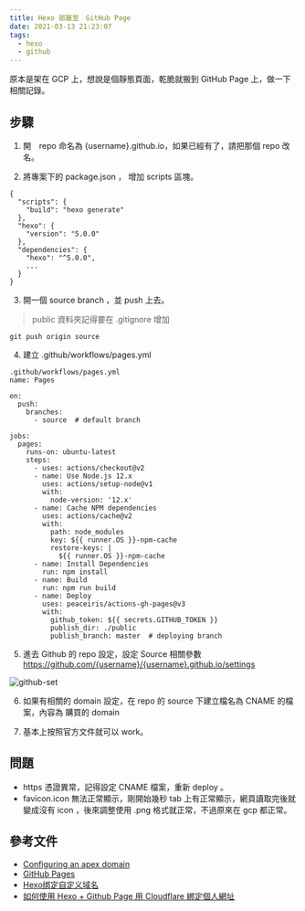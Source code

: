 ```yaml
---
title: Hexo 部屬至　GitHub Page
date: 2021-03-13 21:23:07
tags:
  - hexo
  - github
---
```


原本是架在 GCP 上，想說是個靜態頁面，乾脆就搬到 GitHub Page 上，做一下相關記錄。

<!-- more -->
## 步驟
1. 開　repo 命名為 {username}.github.io，如果已經有了，請把那個 repo 改名。

2. 將專案下的 package.json ， 增加 scripts 區塊。
```
{
  "scripts": {
    "build": "hexo generate"
  },
  "hexo": {
    "version": "5.0.0"
  },
  "dependencies": {
    "hexo": "^5.0.0",
    ...
  }
}
```

3. 開一個 source branch ，並 push 上去。
> public 資料夾記得要在 .gitignore 增加
```
git push origin source
```

4. 建立 .github/workflows/pages.yml
```
.github/workflows/pages.yml
name: Pages

on:
  push:
    branches:
      - source  # default branch

jobs:
  pages:
    runs-on: ubuntu-latest
    steps:
      - uses: actions/checkout@v2
      - name: Use Node.js 12.x
        uses: actions/setup-node@v1
        with:
          node-version: '12.x'
      - name: Cache NPM dependencies
        uses: actions/cache@v2
        with:
          path: node_modules
          key: ${{ runner.OS }}-npm-cache
          restore-keys: |
            ${{ runner.OS }}-npm-cache
      - name: Install Dependencies
        run: npm install
      - name: Build
        run: npm run build
      - name: Deploy
        uses: peaceiris/actions-gh-pages@v3
        with:
          github_token: ${{ secrets.GITHUB_TOKEN }}
          publish_dir: ./public
          publish_branch: master  # deploying branch
```

5. 進去 Github 的 repo 設定，設定 Source 相關參數
https://github.com/{username}/{username}.github.io/settings

![github-set](https://imgur.com/t28QgJm.png "image.png")

6. 如果有相關的 domain 設定，在 repo 的 source 下建立檔名為 CNAME 的檔案，內容為 購買的 domain

7. 基本上按照官方文件就可以 work。

## 問題
 - https 憑證異常，記得設定 CNAME 檔案，重新 deploy 。
 - favicon.icon 無法正常顯示，剛開始幾秒 tab 上有正常顯示，網頁讀取完後就變成沒有 icon ，後來調整使用 .png 格式就正常，不過原來在 gcp 都正常。

## 參考文件
- [Configuring an apex domain](https://docs.github.com/en/github/working-with-github-pages/managing-a-custom-domain-for-your-github-pages-site#configuring-a-subdomain)
- [GitHub Pages](https://hexo.io/docs/github-pages)
- [Hexo绑定自定义域名](http://www.mdslq.cn/archives/82234085.html)
- [如何使用 Hexo + Github Page 用 Cloudflare 綁定個人網址](https://wualnz.com/%E5%A6%82%E4%BD%95%E4%BD%BF%E7%94%A8-Hexo-Github-Page-%E7%94%A8-Cloudflare-%E7%B6%81%E5%AE%9A%E5%80%8B%E4%BA%BA%E7%B6%B2%E5%9D%80/)